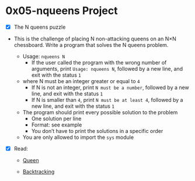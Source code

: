 # 0x05-nqueens Project

+ [x] The N queens puzzle
+ This is the challenge of placing N non-attacking queens on an N×N chessboard. Write a program that solves the N queens problem.

    + Usage: `nqueens N`
      + If the user called the program with the wrong number of arguments, print  `Usage: nqueens N`, followed by a new line, and exit with the status `1`
    + where N must be an integer greater or equal to `4`
        + If N is not an integer, print `N must be a number`, followed by a new line, and exit with the status `1`
        + If N is smaller than `4`, print `N must be at least 4`, followed by a new line, and exit with the status `1`
    + The program should print every possible solution to the problem
        + One solution per line
        + Format: see example
        + You don’t have to print the solutions in a specific order
    + You are only allowed to import the `sys` module

+ [x] Read:
    + [Queen](https://en.wikipedia.org/wiki/Queen_%28chess%29)
    
    + [Backtracking](https://en.wikipedia.org/wiki/Backtracking)
